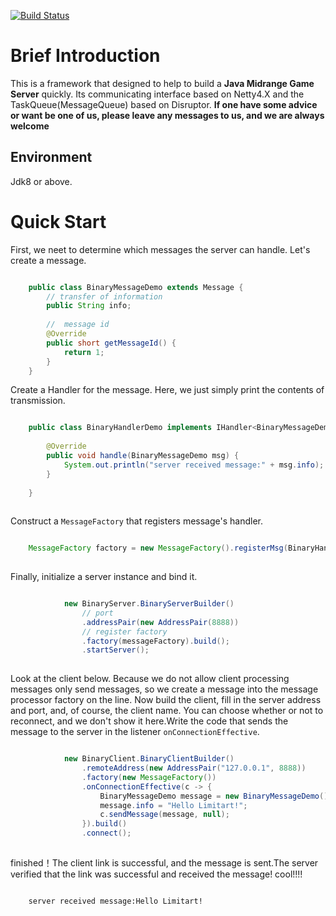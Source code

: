 [![Build Status](https://travis-ci.org/HankXV/Limitart.svg?branch=master)](https://travis-ci.org/HankXV/Limitart)
# Brief Introduction
This is a framework that designed to help to build a **Java Midrange Game Server** quickly. Its communicating interface based on Netty4.X and the TaskQueue(MessageQueue) based on Disruptor. **If one have some advice or want be one of us, please leave any messages to us, and we are always welcome**
## Environment
Jdk8 or above.
# Quick Start
First, we neet to determine which messages the server can handle. Let's create a message.
```java

	public class BinaryMessageDemo extends Message {
		// transfer of information
		public String info;
	
		//  message id
		@Override
		public short getMessageId() {
			return 1;
		}
	}

```
Create a Handler for the message. Here, we just simply print the contents of transmission.
```java

	public class BinaryHandlerDemo implements IHandler<BinaryMessageDemo> {
	
		@Override
		public void handle(BinaryMessageDemo msg) {
			System.out.println("server received message:" + msg.info);
		}
	
	}
	
```
Construct a `MessageFactory` that registers message's handler.
```java

	MessageFactory factory = new MessageFactory().registerMsg(BinaryHandlerDemo.class);
		
```
Finally, initialize a server instance and bind it. 
```java

			new BinaryServer.BinaryServerBuilder()
				// port
				.addressPair(new AddressPair(8888))
				// register factory
				.factory(messageFactory).build();
				.startServer();
		
```
Look at the client below. Because we do not allow client processing messages only send messages, so we create a message into the message processor factory on the line. Now build the client, fill in the server address and port, and, of course, the client name. You can choose whether or not to reconnect, and we don't show it here.Write the code that sends the message to the server in the listener `onConnectionEffective`.
```java

			new BinaryClient.BinaryClientBuilder()
				.remoteAddress(new AddressPair("127.0.0.1", 8888))
				.factory(new MessageFactory())
				.onConnectionEffective(c -> {
					BinaryMessageDemo message = new BinaryMessageDemo();
					message.info = "Hello Limitart!";
					c.sendMessage(message, null);
				}).build()
				.connect();
				
```
finished！The client link is successful, and the message is sent.The server verified that the link was successful and received the message! cool!!!!
```

	server received message:Hello Limitart!

```
